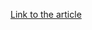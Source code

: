 [Link to the article](https://www.akamai.com/blog/security-research/2024/oct/anonymous-sudan-takedown-akamai-role-ddos)
